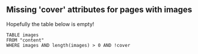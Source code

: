 ## Missing 'cover' attributes for pages with images

Hopefully the table below is empty!

```dataview
TABLE images
FROM "content"
WHERE images AND length(images) > 0 AND !cover
```

